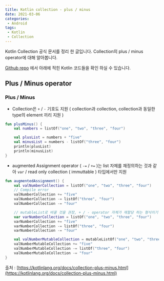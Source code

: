 ```yaml
---
title: Kotlin collection - plus / minus
date: 2021-03-06
categories:
 - Android
tags:
 - Kotlin
 - Collection
---
```


Kotlin Collection 공식 문서를 정리 한 글입니다. Collection의 plus / minus operator에 대해 알아봅니다. 

[Github repo](https://github.com/kangraemin/kotlin_study/blob/master/kangraemin/collection/src/PlusMinus.kt) 에서 아래에 적힌 Kotlin 코드들을 확인 하실 수 있습니다. 

<!-- more -->

## Plus / Minus operator

### Plus / Minus

- Collection은 `+` / `-` 기호도 지원 ( collection과 collection, collection과 동일한 type의 element 끼리 지원 )

```kotlin
fun plusMinus() {
    val numbers = listOf("one", "two", "three", "four")

    val plusList = numbers + "five"
    val minusList = numbers - listOf("three", "four")
    println(plusList)
    println(minusList)
}
```

- augmented Assignment operator ( `-=` / `+=` )는 list 자체를 재정의하는 것과 같아 `var` / read only collection ( immuttable ) 타입에서만 지원

```kotlin
fun augmentedAssignment() {
    val valNumberCollection = listOf("one", "two", "three", "four")
    // Compile error
    valNumberCollection += "five"
    valNumberCollection -= listOf("three", "four")
    valNumberCollection -= "four"

    // mutableList로 바꿀 것을 권장, + / - operator 자체가 재할당 하는 형식이기 때문  
    var varNumberCollection = listOf("one", "two", "three", "four")
    varNumberCollection += "five"
    varNumberCollection -= listOf("three", "four")
    varNumberCollection -= "four"

    val valNumberMutableCollection = mutableListOf("one", "two", "three", "four")
    valNumberMutableCollection += "five"
    valNumberMutableCollection -= listOf("three", "four")
    valNumberMutableCollection -= "four"
}
```

출처 : [https://kotlinlang.org/docs/collection-plus-minus.html](https://kotlinlang.org/docs/collection-plus-minus.html)